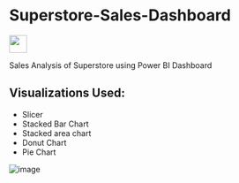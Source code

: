 # Superstore-Sales-Dashboard 
<p align="left"> <a href="https://www.linkedin.com/in/kailagovardhinik/" target="_blank" rel="noreferrer"> <picture> <source media="(prefers-color-scheme: dark)" srcset="https://raw.githubusercontent.com/danielcranney/readme-generator/main/public/icons/socials/linkedin-dark.svg" /> <source media="(prefers-color-scheme: light)" srcset="https://raw.githubusercontent.com/danielcranney/readme-generator/main/public/icons/socials/linkedin.svg" /> <img src="https://raw.githubusercontent.com/danielcranney/readme-generator/main/public/icons/socials/linkedin.svg" width="32" height="32" /> </picture> </a></p>

Sales Analysis of Superstore using Power BI Dashboard

## Visualizations Used:
- Slicer
- Stacked Bar Chart
- Stacked area chart
- Donut Chart
- Pie Chart


![image](https://github.com/kailagovardhinik/Superstore-Sales-Dashboard-using-PowerBI/assets/141433548/17ae7df7-a824-46f3-a041-b8df41a4ff77)
